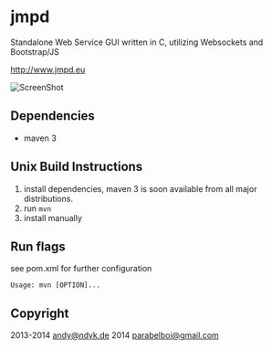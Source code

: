 jmpd
====

Standalone Web Service GUI written in C, utilizing Websockets and Bootstrap/JS

http://www.jmpd.eu

![ScreenShot](http://www.jmpd.eu/assets/github/jmpd.png)

Dependencies
------------
 - maven 3

Unix Build Instructions
-----------------------

1. install dependencies, maven 3 is soon available from all major distributions.
2. run ```mvn```
3. install manually

Run flags
---------

see pom.xml for further configuration

```
Usage: mvn [OPTION]...
```


Copyright
---------

2013-2014 <andy@ndyk.de>
2014 <parabelboi@gmail.com>

